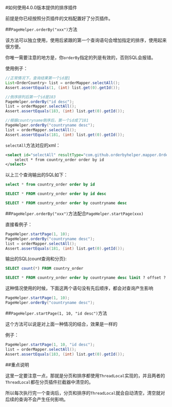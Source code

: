 #如何使用4.0.0版本提供的排序插件

前提是你已经按照分页插件的文档配置好了分页插件。

##`PageHelper.orderBy("xxx")`方法

该方法可以独立使用，使用后紧跟的第一个查询语句会增加指定的排序，使用起来很方便。

你唯一需要注意的地方是，你`orderBy`指定的列是有效的，否则SQL会报错。

使用例子：

```java
//正常情况下，查询结果第一个id是1
List<OrderCountry> list = orderMapper.selectAll();
Assert.assertEquals(1, (int) list.get(0).getId());

//倒序排列后第一个id是183
PageHelper.orderBy("id desc");
list = orderMapper.selectAll();
Assert.assertEquals(183, (int) list.get(0).getId());

//根据countryname倒序后，第一个id成了181
PageHelper.orderBy("countryname desc");
list = orderMapper.selectAll();
Assert.assertEquals(181, (int) list.get(0).getId());
```

`selectAll`方法对应的xml：

```xml
<select id="selectAll" resultType="com.github.orderbyhelper.mapper.OrderCountry">
    select * from country_order order by id
</select>
```

以上三个查询输出的SQL如下：

```sql
select * from country_order order by id

SELECT * FROM country_order order by id desc

SELECT * FROM country_order order by countryname desc
```

##`PageHelper.orderBy("xxx")`方法配合`PageHelper.startPage(xxx)`

直接看例子：

```java
PageHelper.startPage(1, 10);
PageHelper.orderBy("countryname desc");
list = orderMapper.selectAll();
Assert.assertEquals(181, (int) list.get(0).getId());
```

输出的SQL(count查询和分页):

```sql
SELECT count(*) FROM country_order

SELECT * FROM country_order order by countryname desc limit ? offset ?
```

这种情况使用的时候，下面这两个语句没有先后顺序，都会对查询产生影响

```java
PageHelper.startPage(1, 10);
PageHelper.orderBy("countryname desc");
```

##`PageHelper.startPage(1, 10, "id desc")`方法

这个方法可以说是对上面一种情况的结合，效果是一样的

例子：

```java
PageHelper.startPage(1, 10, "id desc");
list = orderMapper.selectAll();
Assert.assertEquals(183, (int) list.get(0).getId());
```

##重点说明

这里一定要注意一点，那就是分页和排序都使用`ThreadLocal`实现的，并且两者的`ThreadLocal`都在分页插件拦截器中清空的。

所以每次执行完一个查询后，分页和排序的`ThreadLocal`就会自动清空，清空就对后续的查询不会产生任何影响。